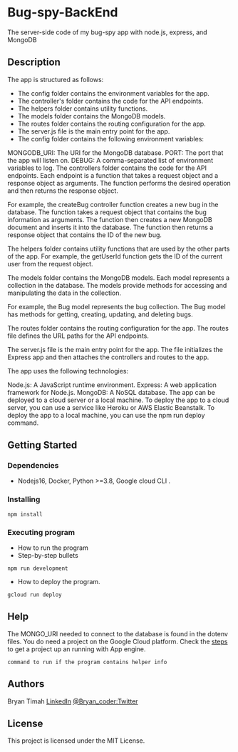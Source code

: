 # Bug-spy-BackEnd

The server-side code of my bug-spy app with node.js, express, and MongoDB

## Description

The app is structured as follows:

- The config folder contains the environment variables for the app.
- The controller's folder contains the code for the API endpoints.
- The helpers folder contains utility functions.
- The models folder contains the MongoDB models.
- The routes folder contains the routing configuration for the app.
- The server.js file is the main entry point for the app.
- The config folder contains the following environment variables:

MONGODB_URI: The URI for the MongoDB database.
PORT: The port that the app will listen on.
DEBUG: A comma-separated list of environment variables to log.
The controllers folder contains the code for the API endpoints. Each endpoint is a function that takes a request object and a response object as arguments. The function performs the desired operation and then returns the response object.

For example, the createBug controller function creates a new bug in the database. The function takes a request object that contains the bug information as arguments. The function then creates a new MongoDB document and inserts it into the database. The function then returns a response object that contains the ID of the new bug.

The helpers folder contains utility functions that are used by the other parts of the app. For example, the getUserId function gets the ID of the current user from the request object.

The models folder contains the MongoDB models. Each model represents a collection in the database. The models provide methods for accessing and manipulating the data in the collection.

For example, the Bug model represents the bug collection. The Bug model has methods for getting, creating, updating, and deleting bugs.

The routes folder contains the routing configuration for the app. The routes file defines the URL paths for the API endpoints.

The server.js file is the main entry point for the app. The file initializes the Express app and then attaches the controllers and routes to the app.

The app uses the following technologies:

Node.js: A JavaScript runtime environment.
Express: A web application framework for Node.js.
MongoDB: A NoSQL database.
The app can be deployed to a cloud server or a local machine. To deploy the app to a cloud server, you can use a service like Heroku or AWS Elastic Beanstalk. To deploy the app to a local machine, you can use the npm run deploy command.

## Getting Started

### Dependencies

* Nodejs16, Docker, Python >=3.8, Google cloud CLI .

### Installing

```
npm install
```

### Executing program

* How to run the program
* Step-by-step bullets
```
npm run development
```
* How to deploy the program.
```
gcloud run deploy
```

## Help

The MONGO_URI needed to connect to the database is found in the dotenv files.
You do need a project on the Google Cloud platform.
Check the [steps](https://cloud.google.com/eclipse/docs/create-flex-app) to get a project up an running with App engine.
```
command to run if the program contains helper info
```

## Authors

Bryan Timah
[LinkedIn](https://www.linkedin.com/in/bryan-timah/)
[@Bryan_coder:Twitter](https://twitter.com/D_africanknight)


## License

This project is licensed under the MIT License.

